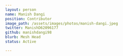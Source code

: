 ```yaml
---
layout: person
name: Manish Dangi
position: Contributor
image_path: /assets/images/photos/manish-dangi.jpeg
twitter: ManishD62096177
github: manishdangi98
blurb: Mesh Head
status: Active

---
```

